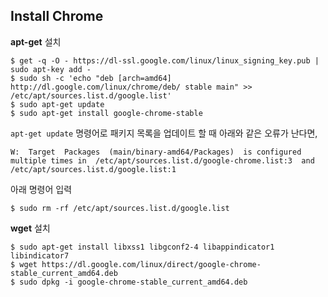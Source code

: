 ## Install Chrome  

**apt-get** 설치

    $ get -q -O - https://dl-ssl.google.com/linux/linux_signing_key.pub | sudo apt-key add -  
    $ sudo sh -c 'echo "deb [arch=amd64] http://dl.google.com/linux/chrome/deb/ stable main" >> /etc/apt/sources.list.d/google.list'  
    $ sudo apt-get update  
    $ sudo apt-get install google-chrome-stable  

`apt-get update` 명령어로 패키지 목록을 업데이트 할 때 아래와 같은 오류가 난다면,  

    W:  Target  Packages  (main/binary-amd64/Packages)  is configured multiple times in  /etc/apt/sources.list.d/google-chrome.list:3  and  /etc/apt/sources.list.d/google.list:1  

아래 명령어 입력  

    $ sudo rm -rf /etc/apt/sources.list.d/google.list  

**wget** 설치  

    $ sudo apt-get install libxss1 libgconf2-4 libappindicator1 libindicator7  
    $ wget https://dl.google.com/linux/direct/google-chrome-stable_current_amd64.deb  
    $ sudo dpkg -i google-chrome-stable_current_amd64.deb  


<!--stackedit_data:
eyJoaXN0b3J5IjpbNTYwNDY0MDc4XX0=
-->